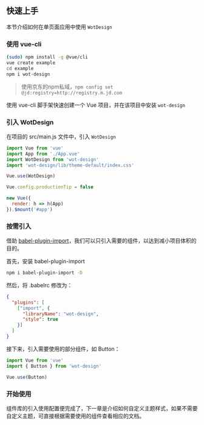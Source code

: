 ## 快速上手

本节介绍如何在单页面应用中使用 `WotDesign`

### 使用 vue-cli

```bash
(sudo) npm install -g @vue/cli
vue create example
cd example
npm i wot-design 
```

> 使用京东的npm私域，`npm config set @jd:registry=http://registry.m.jd.com`

使用 vue-cli 脚手架快速创建一个 Vue 项目，并在该项目中安装 `wot-design`

### 引入 WotDesign

在项目的 src/main.js 文件中，引入 `WotDesign`

```javascript
import Vue from 'vue'
import App from './App.vue'
import WotDesign from 'wot-design'
import 'wot-design/lib/theme-default/index.css'

Vue.use(WotDesign)

Vue.config.productionTip = false

new Vue({
  render: h => h(App)
}).$mount('#app')
```

### 按需引入

借助 [babel-plugin-import](https://www.npmjs.com/package/babel-plugin-import)，我们可以只引入需要的组件，以达到减小项目体积的目的。

首先，安装 babel-plugin-import

```bash
npm i babel-plugin-import -D
```

然后，将 .babelrc 修改为：

```json
{
  "plugins": [
    ["import", {
      "libraryName": "wot-design",
      "style": true
    }]
  ]
}
```

接下来，引入需要使用的部分组件，如 Button：

```javascript
import Vue from 'vue'
import { Button } from 'wot-design'

Vue.use(Button)
```

### 开始使用

组件库的引入使用配置便完成了，下一章是介绍如何自定义主题样式，如果不需要自定义主题，可直接根据需要使用的组件查看相应的文档。